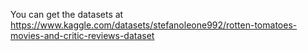 You can get the datasets at https://www.kaggle.com/datasets/stefanoleone992/rotten-tomatoes-movies-and-critic-reviews-dataset
